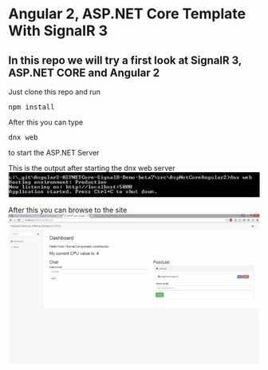 # Angular 2, ASP.NET Core Template With SignalR 3

## In this repo we will try a first look at SignalR 3, ASP.NET CORE and Angular 2

Just clone this repo and run <pre>npm install</pre>
After this you can type <pre>dnx web</pre> to start the ASP.NET Server

This is the output after starting the dnx web server
<img src="_gitAssets/commandLineWebServer.jpg"/>

After this you can browse to the site
<img src="_gitAssets/screenshot1.jpg"/>
